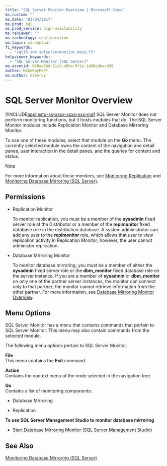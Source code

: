 ```yaml
---
title: "SQL Server Monitor Overview | Microsoft Docs"
ms.custom: ""
ms.date: "03/04/2017"
ms.prod: sql
ms.prod_service: high-availability
ms.reviewer: ""
ms.technology: configuration
ms.topic: conceptual
f1_keywords: 
  - "sql13.swb.sqlservermonitor.main.f1"
helpviewer_keywords: 
  - "SQL Server Monitor [SQL Server]"
ms.assetid: 048ae16d-31c3-489a-9f1e-1400a3bacd39
author: MikeRayMSFT
ms.author: mikeray
---
```

# SQL Server Monitor Overview
[!INCLUDE[appliesto-ss-xxxx-xxxx-xxx-md](../../includes/appliesto-ss-xxxx-xxxx-xxx-md.md)]
  SQL Server Monitor does not perform monitoring functions, but it hosts modules that do. The SQL Server Monitor modules include Replication Monitor and Database Mirroring Monitor.  
  
 To use one of these modules, select that module on the **Go** menu. The currently selected module owns the content of the navigation and detail panes, user interaction in the detail panes, and the queries for content and status.  
  
> [!NOTE]  
>  For more information about these monitors, see [Monitoring Replication](../../relational-databases/replication/monitor/monitoring-replication.md) and [Monitoring Database Mirroring &#40;SQL Server&#41;](../../database-engine/database-mirroring/monitoring-database-mirroring-sql-server.md).  
  
## Permissions  
  
-   Replication Monitor  
  
     To monitor replication, you must be a member of the **sysadmin** fixed server role at the Distributor or a member of the **replmonitor** fixed database role in the distribution database. A system administrator can add any user to the **replmonitor** role, which allows that user to view replication activity in Replication Monitor; however, the user cannot administer replication.  
  
-   Database Mirroring Monitor  
  
     To monitor database mirroring, you must be a member of either the **sysadmin** fixed server role or the **dbm_monitor** fixed database role on the server instance. If you are a member of **sysadmin** or **dbm_monitor** on only one of the partner server instances, the monitor can connect only to that partner; the monitor cannot retrieve information from the other partner. For more information, see [Database Mirroring Monitor Overview](../../database-engine/database-mirroring/database-mirroring-monitor-overview.md).  
  
## Menu Options  
 SQL Server Monitor has a menu that contains commands that pertain to SQL Server Monitor. This menu may also contain commands from the selected module.  
  
 The following menu options pertain to SQL Server Monitor.  
  
 **File**  
 This menu contains the **Exit** command.  
  
 **Action**  
 Contains the context menu of the node selected in the navigation tree.  
  
 **Go**  
 Contains a list of monitoring components:  
  
-   Database Mirroring  
  
-   Replication  
  
 **To use SQL Server Management Studio to monitor database mirroring**  
  
-   [Start Database Mirroring Monitor &#40;SQL Server Management Studio&#41;](../../database-engine/database-mirroring/start-database-mirroring-monitor-sql-server-management-studio.md)  
  
## See Also  
 [Monitoring Database Mirroring &#40;SQL Server&#41;](../../database-engine/database-mirroring/monitoring-database-mirroring-sql-server.md)  
  
  
